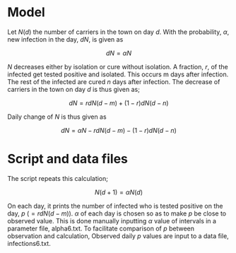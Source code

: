 # Model

Let $N(d)$ the number of carriers in the town on day $d$. With the probability, $\alpha$, 
new infection in the day, $dN$, is given as

$$
dN = \alpha N
$$

$N$ decreases either by isolation or cure without isolation. A fraction, $r$, of the 
infected get tested positive and isolated. This occurs m days after infection. 
The rest of the infected are cured $n$ days after infection. The decrease of carriers 
in the town on day $d$ is thus given as;

$$
dN = rdN(d-m) + (1-r)dN(d-n)
$$

   Daily change of $N$ is thus given as

$$
dN = \alpha N - rdN(d-m) - (1-r)dN(d-n)
$$

# Script and data files

The script repeats this calculation;

$$
N(d+1) = \alpha N(d)
$$

On each day, it prints the number of infected who is tested positive on the day, 
$p$  ($=rdN(d-m)$). $\alpha$ of each day is chosen so as to make $p$ be close to 
observed value. This is done manually inputting $\alpha$ value of intervals in 
a parameter file, alpha6.txt. To facilitate comparison of $p$ between observation and 
calculation, Observed daily $p$ values are input to a data file, infections6.txt.